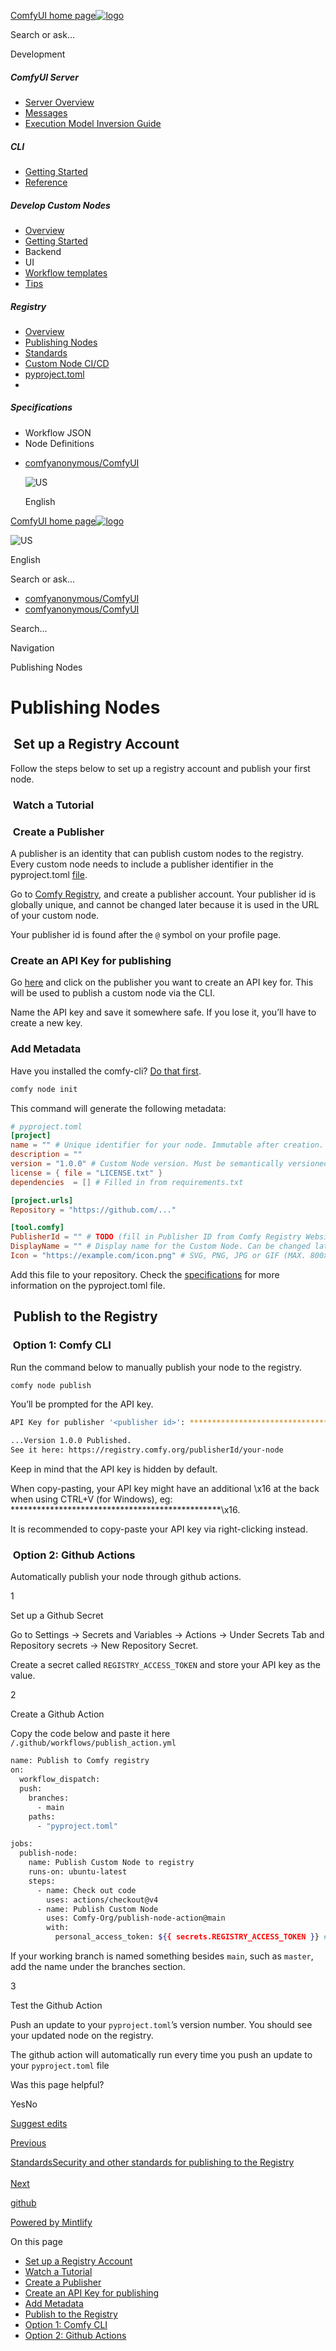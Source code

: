 [ComfyUI home page![logo](https://mintlify.s3.us-west-1.amazonaws.com/dripart/logo.png)](http://docs.comfy.org/)

Search or ask...

Development

##### ComfyUI Server

- [Server Overview](http://docs.comfy.org/essentials/comfyui-server/comms_overview)
- [Messages](http://docs.comfy.org/essentials/comfyui-server/comms_messages)
- [Execution Model Inversion Guide](http://docs.comfy.org/essentials/comfyui-server/execution_model_inversion_guide)

##### CLI

- [Getting Started](http://docs.comfy.org/comfy-cli/getting-started)
- [Reference](http://docs.comfy.org/comfy-cli/reference)

##### Develop Custom Nodes

- [Overview](http://docs.comfy.org/custom-nodes/overview)
- [Getting Started](http://docs.comfy.org/custom-nodes/walkthrough)
- Backend
- UI
- [Workflow templates](http://docs.comfy.org/custom-nodes/workflow_templates)
- [Tips](http://docs.comfy.org/custom-nodes/tips)

##### Registry

- [Overview](http://docs.comfy.org/registry/overview)
- [Publishing Nodes](http://docs.comfy.org/registry/publishing)
- [Standards](http://docs.comfy.org/registry/standards)
- [Custom Node CI/CD](http://docs.comfy.org/registry/cicd)
- [pyproject.toml](http://docs.comfy.org/registry/specifications)
- [](http://docs.comfy.org/)

##### Specifications

- Workflow JSON
- Node Definitions

<!--THE END-->

- [comfyanonymous/ComfyUI](https://github.com/comfyanonymous/ComfyUI)
  
  ![US](https://purecatamphetamine.github.io/country-flag-icons/1x1/US.svg)
  
  English

[ComfyUI home page![logo](https://mintlify.s3.us-west-1.amazonaws.com/dripart/logo.png)](http://docs.comfy.org/)

![US](https://purecatamphetamine.github.io/country-flag-icons/1x1/US.svg)

English

Search or ask...

- [comfyanonymous/ComfyUI](https://github.com/comfyanonymous/ComfyUI)
- [comfyanonymous/ComfyUI](https://github.com/comfyanonymous/ComfyUI)

Search...

Navigation

Publishing Nodes

# Publishing Nodes

## [​](http://docs.comfy.org#set-up-a-registry-account) Set up a Registry Account

Follow the steps below to set up a registry account and publish your first node.

### [​](http://docs.comfy.org#watch-a-tutorial) Watch a Tutorial

### [​](http://docs.comfy.org#create-a-publisher) Create a Publisher

A publisher is an identity that can publish custom nodes to the registry. Every custom node needs to include a publisher identifier in the pyproject.toml [file](http://docs.comfy.org).

Go to [Comfy Registry](https://registry.comfy.org), and create a publisher account. Your publisher id is globally unique, and cannot be changed later because it is used in the URL of your custom node.

Your publisher id is found after the `@` symbol on your profile page.

### [​](http://docs.comfy.org#create-an-api-key-for-publishing) Create an API Key for publishing

Go [here](https://registry.comfy.org/nodes) and click on the publisher you want to create an API key for. This will be used to publish a custom node via the CLI.

Name the API key and save it somewhere safe. If you lose it, you’ll have to create a new key.

### [​](http://docs.comfy.org#add-metadata) Add Metadata

Have you installed the comfy-cli? [Do that first](http://docs.comfy.org/comfy-cli/getting-started).

```bash
comfy node init
```

This command will generate the following metadata:

```toml
# pyproject.toml
[project]
name = "" # Unique identifier for your node. Immutable after creation.
description = ""
version = "1.0.0" # Custom Node version. Must be semantically versioned.
license = { file = "LICENSE.txt" }
dependencies  = [] # Filled in from requirements.txt

[project.urls]
Repository = "https://github.com/..."

[tool.comfy]
PublisherId = "" # TODO (fill in Publisher ID from Comfy Registry Website).
DisplayName = "" # Display name for the Custom Node. Can be changed later.
Icon = "https://example.com/icon.png" # SVG, PNG, JPG or GIF (MAX. 800x400px)
```

Add this file to your repository. Check the [specifications](http://docs.comfy.org/registry/specifications) for more information on the pyproject.toml file.

## [​](http://docs.comfy.org#publish-to-the-registry) Publish to the Registry

### [​](http://docs.comfy.org#option-1%3A-comfy-cli) Option 1: Comfy CLI

Run the command below to manually publish your node to the registry.

```bash
comfy node publish
```

You’ll be prompted for the API key.

```bash
API Key for publisher '<publisher id>': ****************************************************

...Version 1.0.0 Published. 
See it here: https://registry.comfy.org/publisherId/your-node
```

Keep in mind that the API key is hidden by default.

When copy-pasting, your API key might have an additional \\x16 at the back when using CTRL+V (for Windows), eg: \*\*\*\*\*\*\*\*\*\*\*\*\*\*\*\*\*\*\*\*\*\*\*\*\*\*\*\*\*\*\*\*\*\*\*\*\*\*\*\*\*\*\*\*\*\*\*\*\\x16.

It is recommended to copy-paste your API key via right-clicking instead.

### [​](http://docs.comfy.org#option-2%3A-github-actions) Option 2: Github Actions

Automatically publish your node through github actions.

1

Set up a Github Secret

Go to Settings -&gt; Secrets and Variables -&gt; Actions -&gt; Under Secrets Tab and Repository secrets -&gt; New Repository Secret.

Create a secret called `REGISTRY_ACCESS_TOKEN` and store your API key as the value.

2

Create a Github Action

Copy the code below and paste it here `/.github/workflows/publish_action.yml`

```bash
name: Publish to Comfy registry
on:
  workflow_dispatch:
  push:
    branches:
      - main
    paths:
      - "pyproject.toml"

jobs:
  publish-node:
    name: Publish Custom Node to registry
    runs-on: ubuntu-latest
    steps:
      - name: Check out code
        uses: actions/checkout@v4
      - name: Publish Custom Node
        uses: Comfy-Org/publish-node-action@main
        with:
          personal_access_token: ${{ secrets.REGISTRY_ACCESS_TOKEN }} ## Add your own personal access token to your Github Repository secrets and reference it here.
```

If your working branch is named something besides `main`, such as `master`, add the name under the branches section.

3

Test the Github Action

Push an update to your `pyproject.toml`’s version number. You should see your updated node on the registry.

The github action will automatically run every time you push an update to your `pyproject.toml` file

Was this page helpful?

YesNo

[Suggest edits](https://github.com/comfy-org/docs/edit/main/registry/publishing.mdx)

[Previous](http://docs.comfy.org/registry/overview)

[StandardsSecurity and other standards for publishing to the Registry  
\
Next](http://docs.comfy.org/registry/standards)

[github](https://github.com/comfyanonymous/ComfyUI/)

[Powered by Mintlify](https://mintlify.com/preview-request?utm_campaign=poweredBy&utm_medium=referral&utm_source=docs.comfy.org)

On this page

- [Set up a Registry Account](http://docs.comfy.org#set-up-a-registry-account)
- [Watch a Tutorial](http://docs.comfy.org#watch-a-tutorial)
- [Create a Publisher](http://docs.comfy.org#create-a-publisher)
- [Create an API Key for publishing](http://docs.comfy.org#create-an-api-key-for-publishing)
- [Add Metadata](http://docs.comfy.org#add-metadata)
- [Publish to the Registry](http://docs.comfy.org#publish-to-the-registry)
- [Option 1: Comfy CLI](http://docs.comfy.org#option-1%3A-comfy-cli)
- [Option 2: Github Actions](http://docs.comfy.org#option-2%3A-github-actions)